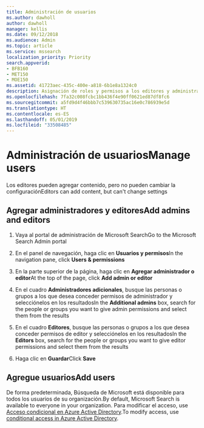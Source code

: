 ```yaml
---
title: Administración de usuarios
ms.author: dawholl
author: dawholl
manager: kellis
ms.date: 09/12/2018
ms.audience: Admin
ms.topic: article
ms.service: mssearch
localization_priority: Priority
search.appverid:
- BFB160
- MET150
- MOE150
ms.assetid: 41723aec-435c-400e-a818-6b1e8a1324c0
description: Asignación de roles y permisos a los editores y administradores de Búsqueda de Microsoft
ms.openlocfilehash: 7fa32c008fcbc1bb436f4e90ff0621ed87df8fc6
ms.sourcegitcommit: a5fd9d4f46bbb7c539630735ac16e0c786939e5d
ms.translationtype: HT
ms.contentlocale: es-ES
ms.lasthandoff: 05/01/2019
ms.locfileid: "33508485"
---
```

# <a name="manage-users"></a><span data-ttu-id="78f53-103">Administración de usuarios</span><span class="sxs-lookup"><span data-stu-id="78f53-103">Manage users</span></span>

<span data-ttu-id="78f53-104">Los editores pueden agregar contenido, pero no pueden cambiar la configuración</span><span class="sxs-lookup"><span data-stu-id="78f53-104">Editors can add content, but can't change settings</span></span>
  
## <a name="add-admins-and-editors"></a><span data-ttu-id="78f53-105">Agregar administradores y editores</span><span class="sxs-lookup"><span data-stu-id="78f53-105">Add admins and editors</span></span>

1. <span data-ttu-id="78f53-106">Vaya al portal de administración de Microsoft Search</span><span class="sxs-lookup"><span data-stu-id="78f53-106">Go to the Microsoft Search Admin portal</span></span>
    
2. <span data-ttu-id="78f53-107">En el panel de navegación, haga clic en **Usuarios y permisos**</span><span class="sxs-lookup"><span data-stu-id="78f53-107">In the navigation pane, click **Users &amp; permissions**</span></span>
    
3. <span data-ttu-id="78f53-108">En la parte superior de la página, haga clic en **Agregar administrador o editor**</span><span class="sxs-lookup"><span data-stu-id="78f53-108">At the top of the page, click **Add admin or editor**</span></span>
    
4. <span data-ttu-id="78f53-109">En el cuadro **Administradores adicionales**, busque las personas o grupos a los que desea conceder permisos de administrador y selecciónelos en los resultados</span><span class="sxs-lookup"><span data-stu-id="78f53-109">In the **Additional admins** box, search for the people or groups you want to give admin permissions and select them from the results</span></span> 
    
5. <span data-ttu-id="78f53-110">En el cuadro **Editores**, busque las personas o grupos a los que desea conceder permisos de editor y selecciónelos en los resultados</span><span class="sxs-lookup"><span data-stu-id="78f53-110">In the **Editors** box, search for the people or groups you want to give editor permissions and select them from the results</span></span> 
    
6. <span data-ttu-id="78f53-111">Haga clic en **Guardar**</span><span class="sxs-lookup"><span data-stu-id="78f53-111">Click **Save**</span></span>
    
## <a name="add-users"></a><span data-ttu-id="78f53-112">Agregue usuarios</span><span class="sxs-lookup"><span data-stu-id="78f53-112">Add users</span></span>

<span data-ttu-id="78f53-113">De forma predeterminada, Búsqueda de Microsoft está disponible para todos los usuarios de su organización.</span><span class="sxs-lookup"><span data-stu-id="78f53-113">By default, Microsoft Search is available to everyone in your organization.</span></span> <span data-ttu-id="78f53-114">Para modificar el acceso, use [Acceso condicional en Azure Active Directory](https://docs.microsoft.com/es-ES/azure/active-directory/conditional-access/overview).</span><span class="sxs-lookup"><span data-stu-id="78f53-114">To modify access, use [conditional access in Azure Active Directory](https://docs.microsoft.com/es-ES/azure/active-directory/conditional-access/overview).</span></span>